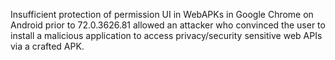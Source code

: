 Insufficient protection of permission UI in WebAPKs in Google Chrome on Android prior to 72.0.3626.81 allowed an attacker who convinced the user to install a malicious application to access privacy/security sensitive web APIs via a crafted APK.